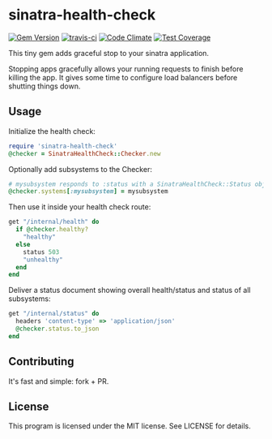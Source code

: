 sinatra-health-check
====================

[![Gem Version](https://badge.fury.io/rb/sinatra-health-check.svg)](http://badge.fury.io/rb/sinatra-health-check) [![travis-ci](https://travis-ci.org/otto-de/sinatra-health-check.png?branch=master)](https://travis-ci.org/otto-de/sinatra-health-check) [![Code Climate](https://codeclimate.com/github/otto-de/sinatra-health-check/badges/gpa.svg)](https://codeclimate.com/github/otto-de/sinatra-health-check) [![Test Coverage](https://codeclimate.com/github/otto-de/sinatra-health-check/badges/coverage.svg)](https://codeclimate.com/github/otto-de/sinatra-health-check)

This tiny gem adds graceful stop to your sinatra application.

Stopping apps gracefully allows your running requests to finish before killing the app. It gives some time to configure load balancers before shutting things down.

Usage
-----

Initialize the health check:

```ruby
require 'sinatra-health-check'
@checker = SinatraHealthCheck::Checker.new
```

Optionally add subsystems to the Checker:

```ruby
# mysubsystem responds to :status with a SinatraHealthCheck::Status object
@checker.systems[:mysubsystem] = mysubsystem
```

Then use it inside your health check route:

```ruby
get "/internal/health" do
  if @checker.healthy?
    "healthy"
  else
    status 503
    "unhealthy"
  end
end
```

Deliver a status document showing overall health/status and status of all subsystems:

```ruby
get "/internal/status" do
  headers 'content-type' => 'application/json'
  @checker.status.to_json
end
```

Contributing
------------

It's fast and simple: fork + PR.

License
-------

This program is licensed under the MIT license. See LICENSE for details.

